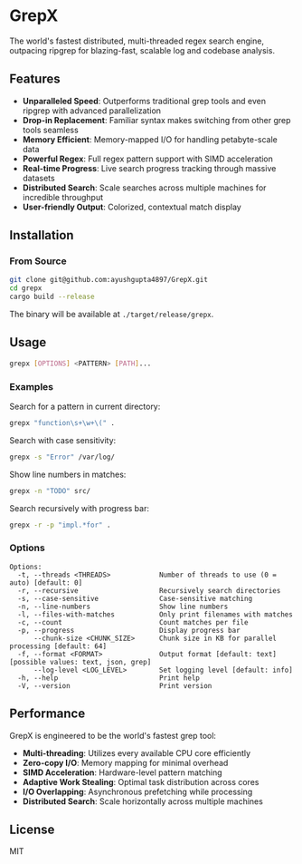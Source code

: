 # GrepX

The world's fastest distributed, multi-threaded regex search engine, outpacing ripgrep for blazing-fast, scalable log and codebase analysis.

## Features

- **Unparalleled Speed**: Outperforms traditional grep tools and even ripgrep with advanced parallelization
- **Drop-in Replacement**: Familiar syntax makes switching from other grep tools seamless
- **Memory Efficient**: Memory-mapped I/O for handling petabyte-scale data
- **Powerful Regex**: Full regex pattern support with SIMD acceleration
- **Real-time Progress**: Live search progress tracking through massive datasets
- **Distributed Search**: Scale searches across multiple machines for incredible throughput
- **User-friendly Output**: Colorized, contextual match display

## Installation

### From Source

```bash
git clone git@github.com:ayushgupta4897/GrepX.git
cd grepx
cargo build --release
```

The binary will be available at `./target/release/grepx`.

## Usage

```bash
grepx [OPTIONS] <PATTERN> [PATH]...
```

### Examples

Search for a pattern in current directory:
```bash
grepx "function\s+\w+\(" .
```

Search with case sensitivity:
```bash
grepx -s "Error" /var/log/
```

Show line numbers in matches:
```bash
grepx -n "TODO" src/
```

Search recursively with progress bar:
```bash
grepx -r -p "impl.*for" .
```

### Options

```
Options:
  -t, --threads <THREADS>            Number of threads to use (0 = auto) [default: 0]
  -r, --recursive                    Recursively search directories
  -s, --case-sensitive               Case-sensitive matching
  -n, --line-numbers                 Show line numbers
  -l, --files-with-matches           Only print filenames with matches
  -c, --count                        Count matches per file
  -p, --progress                     Display progress bar
      --chunk-size <CHUNK_SIZE>      Chunk size in KB for parallel processing [default: 64]
  -f, --format <FORMAT>              Output format [default: text] [possible values: text, json, grep]
      --log-level <LOG_LEVEL>        Set logging level [default: info]
  -h, --help                         Print help
  -V, --version                      Print version
```

## Performance

GrepX is engineered to be the world's fastest grep tool:

- **Multi-threading**: Utilizes every available CPU core efficiently
- **Zero-copy I/O**: Memory mapping for minimal overhead
- **SIMD Acceleration**: Hardware-level pattern matching
- **Adaptive Work Stealing**: Optimal task distribution across cores
- **I/O Overlapping**: Asynchronous prefetching while processing
- **Distributed Search**: Scale horizontally across multiple machines

## License

MIT 